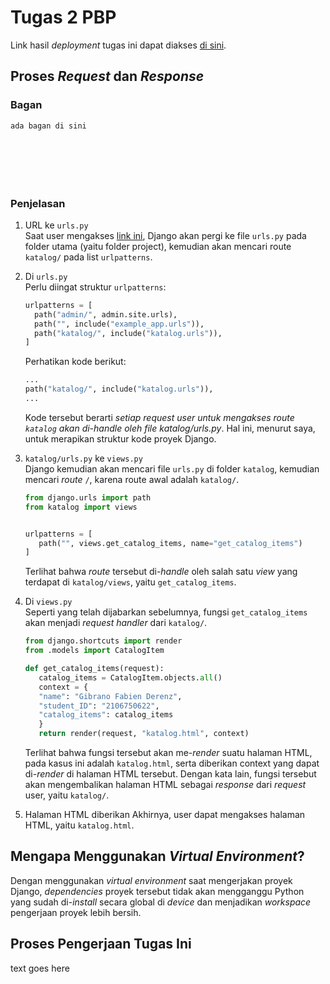 # Tugas 2 PBP

Link hasil _deployment_ tugas ini dapat diakses [di sini](https://gibs-tugas-2-pbp.herokuapp.com/katalog/).

## Proses _Request_ dan _Response_

### Bagan

```
ada bagan di sini







```

### Penjelasan

1. URL ke `urls.py`<br>
   Saat user mengakses [link ini](https://gibs-tugas-2-pbp.herokuapp.com/katalog/), Django akan pergi ke file `urls.py` pada folder utama (yaitu folder project), kemudian akan mencari route `katalog/` pada list `urlpatterns`.

2. Di `urls.py`<br>
   Perlu diingat struktur `urlpatterns`:

   ```py
   urlpatterns = [
     path("admin/", admin.site.urls),
     path("", include("example_app.urls")),
     path("katalog/", include("katalog.urls")),
   ]
   ```

   Perhatikan kode berikut:

   ```py
   ...
   path("katalog/", include("katalog.urls")),
   ...
   ```

   Kode tersebut berarti _setiap request user untuk mengakses route `katalog` akan di-handle oleh file katalog/urls.py_. Hal ini, menurut saya, untuk merapikan struktur kode proyek Django.

3. `katalog/urls.py` ke `views.py`<br>
   Django kemudian akan mencari file `urls.py` di folder `katalog`, kemudian mencari _route_ `/`, karena route awal adalah `katalog/`.

   ```py
   from django.urls import path
   from katalog import views


   urlpatterns = [
      path("", views.get_catalog_items, name="get_catalog_items")
   ]
   ```

   Terlihat bahwa _route_ tersebut di-_handle_ oleh salah satu _view_ yang terdapat di `katalog/views`, yaitu `get_catalog_items`.

4. Di `views.py`<br>
   Seperti yang telah dijabarkan sebelumnya, fungsi `get_catalog_items` akan menjadi _request handler_ dari `katalog/`.

   ```py
   from django.shortcuts import render
   from .models import CatalogItem

   def get_catalog_items(request):
      catalog_items = CatalogItem.objects.all()
      context = {
      "name": "Gibrano Fabien Derenz",
      "student_ID": "2106750622",
      "catalog_items": catalog_items
      }
      return render(request, "katalog.html", context)
   ```

   Terlihat bahwa fungsi tersebut akan me-_render_ suatu halaman HTML, pada kasus ini adalah `katalog.html`, serta diberikan context yang dapat di-_render_ di halaman HTML tersebut. Dengan kata lain, fungsi tersebut akan mengembalikan halaman HTML sebagai _response_ dari _request_ user, yaitu `katalog/`.

5. Halaman HTML diberikan
   Akhirnya, user dapat mengakses halaman HTML, yaitu `katalog.html`.

## Mengapa Menggunakan _Virtual Environment_?

Dengan menggunakan _virtual environment_ saat mengerjakan proyek Django, _dependencies_ proyek tersebut tidak akan mengganggu Python yang sudah di-_install_ secara global di _device_ dan menjadikan _workspace_ pengerjaan proyek lebih bersih.

## Proses Pengerjaan Tugas Ini

text goes here

